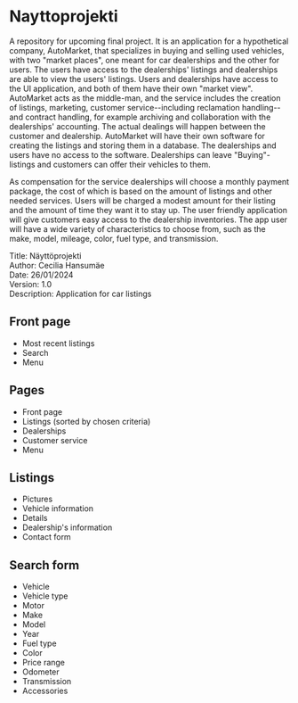 # Nayttoprojekti

A repository for upcoming final project. It is an application for a hypothetical company, AutoMarket, that specializes in buying and selling used vehicles, with two "market places", one meant for car dealerships and the other for users. The users have access to the dealerships' listings and dealerships are able to view the users' listings. Users and dealerships have access to the UI application, and both of them have their own "market view". AutoMarket acts as the middle-man, and the service includes the creation of listings, marketing, customer service--including reclamation handling--and contract handling, for example archiving and collaboration with the dealerships' accounting. The actual dealings will happen between the customer and dealership. AutoMarket will have their own software for creating the listings and storing them in a database. The dealerships and users have no access to the software. Dealerships can leave "Buying"-listings and customers can offer their vehicles to them.

As compensation for the service dealerships will choose a monthly payment package, the cost of which is based on the amount of listings and other needed services. Users will be charged a modest amount for their listing and the amount of time they want it to stay up. The user friendly application will give customers easy access to the dealership inventories. The app user will have a wide variety of characteristics to choose from, such as the make, model, mileage, color, fuel type, and transmission.

Title: Näyttöprojekti  
Author: Cecilia Hansumäe  
Date: 26/01/2024  
Version: 1.0  
Description: Application for car listings  

## Front page

- Most recent listings
- Search
- Menu

## Pages

- Front page
- Listings (sorted by chosen criteria)
- Dealerships
- Customer service
- Menu

## Listings
- Pictures
- Vehicle information
- Details
- Dealership's information
- Contact form

## Search form
- Vehicle
- Vehicle type
- Motor
- Make
- Model
- Year
- Fuel type
- Color
- Price range
- Odometer
- Transmission
- Accessories
